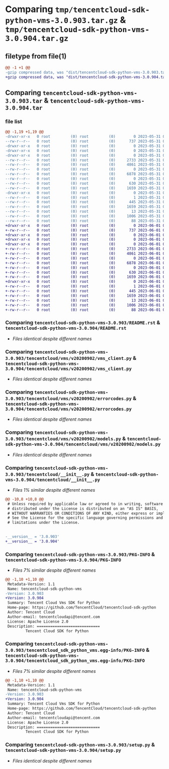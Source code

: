 # Comparing `tmp/tencentcloud-sdk-python-vms-3.0.903.tar.gz` & `tmp/tencentcloud-sdk-python-vms-3.0.904.tar.gz`

## filetype from file(1)

```diff
@@ -1 +1 @@
-gzip compressed data, was "dist/tencentcloud-sdk-python-vms-3.0.903.tar", last modified: Wed May 31 02:25:38 2023, max compression
+gzip compressed data, was "dist/tencentcloud-sdk-python-vms-3.0.904.tar", last modified: Thu Jun  1 02:50:41 2023, max compression
```

## Comparing `tencentcloud-sdk-python-vms-3.0.903.tar` & `tencentcloud-sdk-python-vms-3.0.904.tar`

### file list

```diff
@@ -1,19 +1,19 @@
-drwxr-xr-x   0 root         (0) root         (0)        0 2023-05-31 02:25:38.000000 tencentcloud-sdk-python-vms-3.0.903/
--rw-r--r--   0 root         (0) root         (0)      737 2023-05-31 02:25:38.000000 tencentcloud-sdk-python-vms-3.0.903/README.rst
-drwxr-xr-x   0 root         (0) root         (0)        0 2023-05-31 02:25:38.000000 tencentcloud-sdk-python-vms-3.0.903/tencentcloud/
-drwxr-xr-x   0 root         (0) root         (0)        0 2023-05-31 02:25:38.000000 tencentcloud-sdk-python-vms-3.0.903/tencentcloud/vms/
-drwxr-xr-x   0 root         (0) root         (0)        0 2023-05-31 02:25:38.000000 tencentcloud-sdk-python-vms-3.0.903/tencentcloud/vms/v20200902/
--rw-r--r--   0 root         (0) root         (0)     2733 2023-05-31 02:25:38.000000 tencentcloud-sdk-python-vms-3.0.903/tencentcloud/vms/v20200902/vms_client.py
--rw-r--r--   0 root         (0) root         (0)     4861 2023-05-31 02:25:38.000000 tencentcloud-sdk-python-vms-3.0.903/tencentcloud/vms/v20200902/errorcodes.py
--rw-r--r--   0 root         (0) root         (0)        0 2023-05-31 02:25:38.000000 tencentcloud-sdk-python-vms-3.0.903/tencentcloud/vms/v20200902/__init__.py
--rw-r--r--   0 root         (0) root         (0)     6878 2023-05-31 02:25:38.000000 tencentcloud-sdk-python-vms-3.0.903/tencentcloud/vms/v20200902/models.py
--rw-r--r--   0 root         (0) root         (0)        0 2023-05-31 02:25:38.000000 tencentcloud-sdk-python-vms-3.0.903/tencentcloud/vms/__init__.py
--rw-r--r--   0 root         (0) root         (0)      630 2023-05-31 02:25:38.000000 tencentcloud-sdk-python-vms-3.0.903/tencentcloud/__init__.py
--rw-r--r--   0 root         (0) root         (0)     1659 2023-05-31 02:25:38.000000 tencentcloud-sdk-python-vms-3.0.903/PKG-INFO
-drwxr-xr-x   0 root         (0) root         (0)        0 2023-05-31 02:25:38.000000 tencentcloud-sdk-python-vms-3.0.903/tencentcloud_sdk_python_vms.egg-info/
--rw-r--r--   0 root         (0) root         (0)        1 2023-05-31 02:25:38.000000 tencentcloud-sdk-python-vms-3.0.903/tencentcloud_sdk_python_vms.egg-info/dependency_links.txt
--rw-r--r--   0 root         (0) root         (0)      445 2023-05-31 02:25:38.000000 tencentcloud-sdk-python-vms-3.0.903/tencentcloud_sdk_python_vms.egg-info/SOURCES.txt
--rw-r--r--   0 root         (0) root         (0)     1659 2023-05-31 02:25:38.000000 tencentcloud-sdk-python-vms-3.0.903/tencentcloud_sdk_python_vms.egg-info/PKG-INFO
--rw-r--r--   0 root         (0) root         (0)       13 2023-05-31 02:25:38.000000 tencentcloud-sdk-python-vms-3.0.903/tencentcloud_sdk_python_vms.egg-info/top_level.txt
--rw-r--r--   0 root         (0) root         (0)     1006 2023-05-31 02:25:38.000000 tencentcloud-sdk-python-vms-3.0.903/setup.py
--rw-r--r--   0 root         (0) root         (0)       88 2023-05-31 02:25:38.000000 tencentcloud-sdk-python-vms-3.0.903/setup.cfg
+drwxr-xr-x   0 root         (0) root         (0)        0 2023-06-01 02:50:41.000000 tencentcloud-sdk-python-vms-3.0.904/
+-rw-r--r--   0 root         (0) root         (0)      737 2023-06-01 02:50:40.000000 tencentcloud-sdk-python-vms-3.0.904/README.rst
+drwxr-xr-x   0 root         (0) root         (0)        0 2023-06-01 02:50:41.000000 tencentcloud-sdk-python-vms-3.0.904/tencentcloud/
+drwxr-xr-x   0 root         (0) root         (0)        0 2023-06-01 02:50:41.000000 tencentcloud-sdk-python-vms-3.0.904/tencentcloud/vms/
+drwxr-xr-x   0 root         (0) root         (0)        0 2023-06-01 02:50:41.000000 tencentcloud-sdk-python-vms-3.0.904/tencentcloud/vms/v20200902/
+-rw-r--r--   0 root         (0) root         (0)     2733 2023-06-01 02:50:40.000000 tencentcloud-sdk-python-vms-3.0.904/tencentcloud/vms/v20200902/vms_client.py
+-rw-r--r--   0 root         (0) root         (0)     4861 2023-06-01 02:50:40.000000 tencentcloud-sdk-python-vms-3.0.904/tencentcloud/vms/v20200902/errorcodes.py
+-rw-r--r--   0 root         (0) root         (0)        0 2023-06-01 02:50:40.000000 tencentcloud-sdk-python-vms-3.0.904/tencentcloud/vms/v20200902/__init__.py
+-rw-r--r--   0 root         (0) root         (0)     6878 2023-06-01 02:50:40.000000 tencentcloud-sdk-python-vms-3.0.904/tencentcloud/vms/v20200902/models.py
+-rw-r--r--   0 root         (0) root         (0)        0 2023-06-01 02:50:40.000000 tencentcloud-sdk-python-vms-3.0.904/tencentcloud/vms/__init__.py
+-rw-r--r--   0 root         (0) root         (0)      630 2023-06-01 02:50:40.000000 tencentcloud-sdk-python-vms-3.0.904/tencentcloud/__init__.py
+-rw-r--r--   0 root         (0) root         (0)     1659 2023-06-01 02:50:41.000000 tencentcloud-sdk-python-vms-3.0.904/PKG-INFO
+drwxr-xr-x   0 root         (0) root         (0)        0 2023-06-01 02:50:41.000000 tencentcloud-sdk-python-vms-3.0.904/tencentcloud_sdk_python_vms.egg-info/
+-rw-r--r--   0 root         (0) root         (0)        1 2023-06-01 02:50:41.000000 tencentcloud-sdk-python-vms-3.0.904/tencentcloud_sdk_python_vms.egg-info/dependency_links.txt
+-rw-r--r--   0 root         (0) root         (0)      445 2023-06-01 02:50:41.000000 tencentcloud-sdk-python-vms-3.0.904/tencentcloud_sdk_python_vms.egg-info/SOURCES.txt
+-rw-r--r--   0 root         (0) root         (0)     1659 2023-06-01 02:50:41.000000 tencentcloud-sdk-python-vms-3.0.904/tencentcloud_sdk_python_vms.egg-info/PKG-INFO
+-rw-r--r--   0 root         (0) root         (0)       13 2023-06-01 02:50:41.000000 tencentcloud-sdk-python-vms-3.0.904/tencentcloud_sdk_python_vms.egg-info/top_level.txt
+-rw-r--r--   0 root         (0) root         (0)     1006 2023-06-01 02:50:40.000000 tencentcloud-sdk-python-vms-3.0.904/setup.py
+-rw-r--r--   0 root         (0) root         (0)       88 2023-06-01 02:50:41.000000 tencentcloud-sdk-python-vms-3.0.904/setup.cfg
```

### Comparing `tencentcloud-sdk-python-vms-3.0.903/README.rst` & `tencentcloud-sdk-python-vms-3.0.904/README.rst`

 * *Files identical despite different names*

### Comparing `tencentcloud-sdk-python-vms-3.0.903/tencentcloud/vms/v20200902/vms_client.py` & `tencentcloud-sdk-python-vms-3.0.904/tencentcloud/vms/v20200902/vms_client.py`

 * *Files identical despite different names*

### Comparing `tencentcloud-sdk-python-vms-3.0.903/tencentcloud/vms/v20200902/errorcodes.py` & `tencentcloud-sdk-python-vms-3.0.904/tencentcloud/vms/v20200902/errorcodes.py`

 * *Files identical despite different names*

### Comparing `tencentcloud-sdk-python-vms-3.0.903/tencentcloud/vms/v20200902/models.py` & `tencentcloud-sdk-python-vms-3.0.904/tencentcloud/vms/v20200902/models.py`

 * *Files identical despite different names*

### Comparing `tencentcloud-sdk-python-vms-3.0.903/tencentcloud/__init__.py` & `tencentcloud-sdk-python-vms-3.0.904/tencentcloud/__init__.py`

 * *Files 1% similar despite different names*

```diff
@@ -10,8 +10,8 @@
 # Unless required by applicable law or agreed to in writing, software
 # distributed under the License is distributed on an "AS IS" BASIS,
 # WITHOUT WARRANTIES OR CONDITIONS OF ANY KIND, either express or implied.
 # See the License for the specific language governing permissions and
 # limitations under the License.
 
 
-__version__ = '3.0.903'
+__version__ = '3.0.904'
```

### Comparing `tencentcloud-sdk-python-vms-3.0.903/PKG-INFO` & `tencentcloud-sdk-python-vms-3.0.904/PKG-INFO`

 * *Files 7% similar despite different names*

```diff
@@ -1,10 +1,10 @@
 Metadata-Version: 1.1
 Name: tencentcloud-sdk-python-vms
-Version: 3.0.903
+Version: 3.0.904
 Summary: Tencent Cloud Vms SDK for Python
 Home-page: https://github.com/TencentCloud/tencentcloud-sdk-python
 Author: Tencent Cloud
 Author-email: tencentcloudapi@tencent.com
 License: Apache License 2.0
 Description: ============================
         Tencent Cloud SDK for Python
```

### Comparing `tencentcloud-sdk-python-vms-3.0.903/tencentcloud_sdk_python_vms.egg-info/PKG-INFO` & `tencentcloud-sdk-python-vms-3.0.904/tencentcloud_sdk_python_vms.egg-info/PKG-INFO`

 * *Files 7% similar despite different names*

```diff
@@ -1,10 +1,10 @@
 Metadata-Version: 1.1
 Name: tencentcloud-sdk-python-vms
-Version: 3.0.903
+Version: 3.0.904
 Summary: Tencent Cloud Vms SDK for Python
 Home-page: https://github.com/TencentCloud/tencentcloud-sdk-python
 Author: Tencent Cloud
 Author-email: tencentcloudapi@tencent.com
 License: Apache License 2.0
 Description: ============================
         Tencent Cloud SDK for Python
```

### Comparing `tencentcloud-sdk-python-vms-3.0.903/setup.py` & `tencentcloud-sdk-python-vms-3.0.904/setup.py`

 * *Files identical despite different names*

